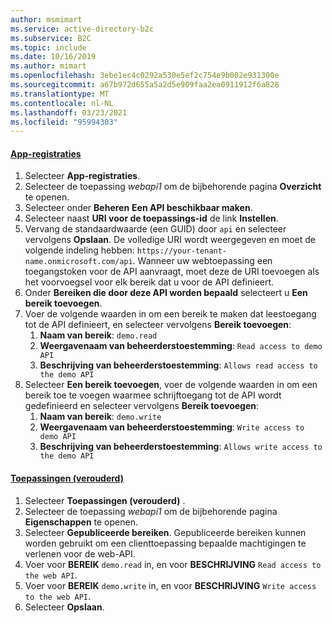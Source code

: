 ```yaml
---
author: msmimart
ms.service: active-directory-b2c
ms.subservice: B2C
ms.topic: include
ms.date: 10/16/2019
ms.author: mimart
ms.openlocfilehash: 3ebe1ec4c0292a530e5ef2c754e9b002e931300e
ms.sourcegitcommit: a67b972d655a5a2d5e909faa2ea0911912f6a828
ms.translationtype: MT
ms.contentlocale: nl-NL
ms.lasthandoff: 03/23/2021
ms.locfileid: "95994303"
---
```

#### <a name="app-registrations"></a>[App-registraties](#tab/app-reg-ga/) 

1. Selecteer **App-registraties**.
1. Selecteer de toepassing *webapi1* om de bijbehorende pagina **Overzicht** te openen.
1. Selecteer onder **Beheren** **Een API beschikbaar maken**.
1. Selecteer naast **URI voor de toepassings-id** de link **Instellen**.
1. Vervang de standaardwaarde (een GUID) door `api` en selecteer vervolgens **Opslaan**. De volledige URI wordt weergegeven en moet de volgende indeling hebben: `https://your-tenant-name.onmicrosoft.com/api`. Wanneer uw webtoepassing een toegangstoken voor de API aanvraagt, moet deze de URI toevoegen als het voorvoegsel voor elk bereik dat u voor de API definieert.
1. Onder **Bereiken die door deze API worden bepaald** selecteert u **Een bereik toevoegen**.
1. Voer de volgende waarden in om een bereik te maken dat leestoegang tot de API definieert, en selecteer vervolgens **Bereik toevoegen**:
    1. **Naam van bereik**: `demo.read`
    1. **Weergavenaam van beheerderstoestemming**: `Read access to demo API`
    1. **Beschrijving van beheerderstoestemming**: `Allows read access to the demo API`
1. Selecteer **Een bereik toevoegen**, voer de volgende waarden in om een bereik toe te voegen waarmee schrijftoegang tot de API wordt gedefinieerd en selecteer vervolgens **Bereik toevoegen**:
    1. **Naam van bereik**: `demo.write`
    1. **Weergavenaam van beheerderstoestemming**: `Write access to demo API`
    1. **Beschrijving van beheerderstoestemming**: `Allows write access to the demo API`

#### <a name="applications-legacy"></a>[Toepassingen (verouderd)](#tab/applications-legacy/)

1. Selecteer **Toepassingen (verouderd)** .
1. Selecteer de toepassing *webapi1* om de bijbehorende pagina **Eigenschappen** te openen.
1. Selecteer **Gepubliceerde bereiken**. Gepubliceerde bereiken kunnen worden gebruikt om een clienttoepassing bepaalde machtigingen te verlenen voor de web-API.
1. Voer voor **BEREIK** `demo.read` in, en voor **BESCHRIJVING** `Read access to the web API`.
1. Voer voor **BEREIK** `demo.write` in, en voor **BESCHRIJVING** `Write access to the web API`.
1. Selecteer **Opslaan**.